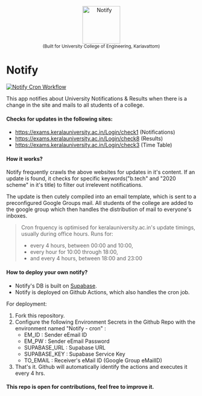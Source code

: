 <p align="center">
  <img src ="https://i.ibb.co/5YtR0GS/notify.png" alt="Notify" height=100/><br/>
  <sup>(Built for University College of Engineering, Kariavattom)</sup>
</p>

# Notify
[![Notify Cron Workflow](https://github.com/chethaslp/notify/actions/workflows/main.yml/badge.svg)](https://github.com/chethaslp/notify/actions/workflows/main.yml)

This app notifies about University Notifications & Results when there is a change in the site and mails to all students of a college.

#### Checks for updates in the following sites:
* https://exams.keralauniversity.ac.in/Login/check1 (Notifications)
* https://exams.keralauniversity.ac.in/Login/check8 (Results)
* https://exams.keralauniversity.ac.in/Login/check3 (Time Table)


#### How it works?

Notify frequently crawls the above websites for updates in it's content.
If an update is found, it checks for specific keywords("b.tech" and "2020 scheme" in it's title) to filter out irrelevent notifications.

The update is then cutely compiled into an email template, which is sent to a preconfigured Google Groups mail.
All students of the college are added to the google group which then handles the distribution of mail to everyone's inboxes.


> Cron frquency is optimised for keralauniversity.ac.in's update timings, usually during office hours. Runs for:
 > - every 4 hours, between 00:00 and 10:00, 
 > - every hour for 10:00 through 18:00, 
 > - and every 4 hours, between 18:00 and 23:00



#### How to deploy your own notify?

* Notify's DB is built on [Supabase](https://supabase.co).
* Notify is deployed on Github Actions, which also handles the cron job.

For deployment: 
  1. Fork this repository.
  2. Configure the following Environment Secrets in the Github Repo with the environment named "Notify - cron" :
      * EM_ID : Sender eEmail ID
      * EM_PW : Sender eEmail Password
      * SUPABASE_URL : Supabase URL 
      * SUPABASE_KEY : Supabase Service Key
      * TO_EMAIL : Receiver's eMail ID (Google Group eMailID)
  3. That's it. Github will automatically identify the actions and executes it every 4 hrs.


#### This repo is open for contributions, feel free to improve it.
